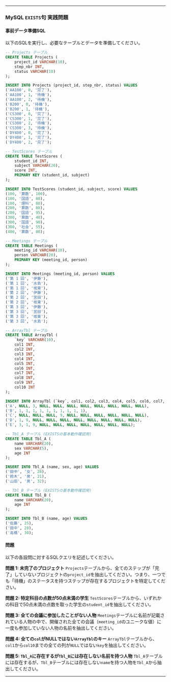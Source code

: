 
-----

### MySQL `EXISTS`句 実践問題

#### 事前データ準備SQL

以下のSQLを実行し、必要なテーブルとデータを準備してください。

```sql
-- Projects テーブル
CREATE TABLE Projects (
    project_id VARCHAR(10),
    step_nbr INT,
    status VARCHAR(10)
);

INSERT INTO Projects (project_id, step_nbr, status) VALUES
('AA100', 0, '完了'),
('AA100', 1, '待機'),
('AA100', 2, '待機'),
('B200', 0, '待機'),
('B200', 1, '待機'),
('CS300', 0, '完了'),
('CS300', 1, '完了'),
('CS300', 2, '待機'),
('CS300', 3, '待機'),
('DY400', 0, '完了'),
('DY400', 1, '完了'),
('DY400', 2, '完了');

-- TestScores テーブル
CREATE TABLE TestScores (
    student_id INT,
    subject VARCHAR(20),
    score INT,
    PRIMARY KEY (student_id, subject)
);

INSERT INTO TestScores (student_id, subject, score) VALUES
(100, '算数', 100),
(100, '国語', 80),
(100, '理科', 80),
(200, '算数', 80),
(200, '国語', 95),
(300, '算数', 40),
(300, '国語', 90),
(300, '社会', 55),
(400, '算数', 80);

-- Meetings テーブル
CREATE TABLE Meetings (
    meeting_id VARCHAR(10),
    person VARCHAR(20),
    PRIMARY KEY (meeting_id, person)
);

INSERT INTO Meetings (meeting_id, person) VALUES
('第 1 回', '伊藤'),
('第 1 回', '水島'),
('第 1 回', '坂東'),
('第 2 回', '伊藤'),
('第 2 回', '宮田'),
('第 2 回', '坂東'),
('第 3 回', '伊藤'),
('第 3 回', '宮田'),
('第 3 回', '坂東'),
('第 3 回', '水島');

-- ArrayTbl テーブル
CREATE TABLE ArrayTbl (
    `key` VARCHAR(10),
    col1 INT,
    col2 INT,
    col3 INT,
    col4 INT,
    col5 INT,
    col6 INT,
    col7 INT,
    col8 INT,
    col9 INT,
    col10 INT
);

INSERT INTO ArrayTbl (`key`, col1, col2, col3, col4, col5, col6, col7, col8, col9, col10) VALUES
('A', NULL, 3, NULL, NULL, NULL, NULL, NULL, NULL, NULL, NULL),
('B', 1, 1, 1, 1, 1, 1, 1, 1, 1, 1),
('C', NULL, NULL, NULL, 9, NULL, NULL, NULL, NULL, NULL, NULL),
('D', 1, 9, NULL, NULL, NULL, NULL, NULL, NULL, NULL, NULL),
('E', 3, 1, 9, NULL, NULL, NULL, NULL, NULL, NULL, NULL);

-- Tbl_A テーブル (EXISTSの基本動作確認用)
CREATE TABLE Tbl_A (
    name VARCHAR(20),
    sex VARCHAR(5),
    age INT
);

INSERT INTO Tbl_A (name, sex, age) VALUES
('田中', '女', 28),
('鈴木', '男', 21),
('山田', '男', 32);

-- Tbl_B テーブル (EXISTSの基本動作確認用)
CREATE TABLE Tbl_B (
    name VARCHAR(20),
    age INT
);

INSERT INTO Tbl_B (name, age) VALUES
('佐藤', 25),
('田中', 28),
('高橋', 30);
```

#### 問題

以下の各設問に対するSQLクエリを記述してください。

**問題 1: 未完了のプロジェクト**
`Projects`テーブルから、全てのステップが「完了」していないプロジェクトの`project_id`を抽出してください。つまり、一つでも「待機」のステータスを持つステップが存在するプロジェクトを特定してください。

**問題 2: 特定科目の点数が50点未満の学生**
`TestScores`テーブルから、いずれかの科目で50点未満の点数を取った学生の`student_id`を抽出してください。

**問題 3: 全ての会議に参加したことがない人物**
`Meetings`テーブルに名前が記載されている人物の中で、開催された全ての会議（`meeting_id`のユニークな値）に一度も参加していない人物の名前を抽出してください。

**問題 4: 全ての`col`がNULLではない`ArrayTbl`のキー**
`ArrayTbl`テーブルから、`col1`から`col10`までの全ての列が`NULL`ではない`key`を抽出してください。

**問題 5: `Tbl_A`に存在するが`Tbl_B`には存在しない名前を持つ人物**
`Tbl_A`テーブルには存在するが、`Tbl_B`テーブルには存在しない`name`を持つ人物を`Tbl_A`から抽出してください。

-----